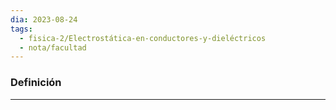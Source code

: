 ```yaml
---
dia: 2023-08-24
tags:
  - fisica-2/Electrostática-en-conductores-y-dieléctricos
  - nota/facultad
---
```

### Definición
---
